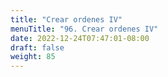 ```yaml
---
title: "Crear ordenes IV"
menuTitle: "96. Crear ordenes IV"
date: 2022-12-24T07:47:01-08:00
draft: false
weight: 85
---
```

